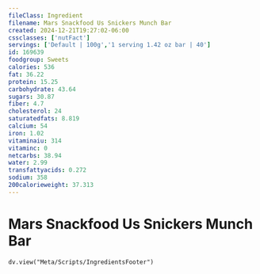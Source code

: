 ```yaml
---
fileClass: Ingredient
filename: Mars Snackfood Us Snickers Munch Bar
created: 2024-12-21T19:27:02-06:00
cssclasses: ['nutFact']
servings: ['Default | 100g','1 serving 1.42 oz bar | 40']
id: 169639
foodgroup: Sweets
calories: 536
fat: 36.22
protein: 15.25
carbohydrate: 43.64
sugars: 30.87
fiber: 4.7
cholesterol: 24
saturatedfats: 8.819
calcium: 54
iron: 1.02
vitaminaiu: 314
vitaminc: 0
netcarbs: 38.94
water: 2.99
transfattyacids: 0.272
sodium: 358
200calorieweight: 37.313
---
```


# Mars Snackfood Us Snickers Munch Bar

```dataviewjs
dv.view("Meta/Scripts/IngredientsFooter")
```